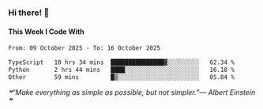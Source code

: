### Hi there! 👋

#### This Week I Code With
<!--START_SECTION:waka-->

```txt
From: 09 October 2025 - To: 16 October 2025

TypeScript   10 hrs 34 mins  ███████████████▓░░░░░░░░░   62.34 %
Python       2 hrs 44 mins   ████░░░░░░░░░░░░░░░░░░░░░   16.18 %
Other        59 mins         █▒░░░░░░░░░░░░░░░░░░░░░░░   05.84 %
```

<!--END_SECTION:waka-->

<!--STARTS_HERE_QUOTE_README-->
<i>❝“Make everything as simple as possible, but not simpler.”— Albert Einstein   ❞</i>
<!--ENDS_HERE_QUOTE_README-->
